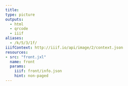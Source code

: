 ```yaml
---
title:
type: picture
outputs:
  - html
  - qrcode
  - iiif
aliases:
  - /k/5/3/1f/
iiifContext: http://iiif.io/api/image/2/context.json
resources:
- src: "front.jxl"
  name: front
  params:
    iiif: front/info.json
    hint: non-paged
---
```

